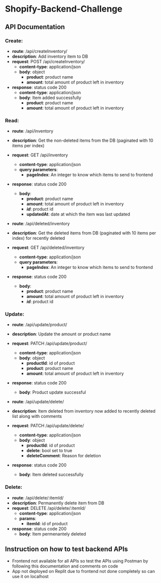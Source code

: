 # Shopify-Backend-Challenge
## API Documentation
### Create:
- **route**: /api/createInventory/
- **description**: Add inventory item to DB
- **request**: POST /api/createInventory/
    - **content-type**: application/json
    - **body**: object
        - **product**: product name
        - **amount**:  total amount of product left in inventory
- **response**: status code 200
    - **content-type**: application/json
    - **body**: Item added successfully
        - **product**: product name
        - **amount**:  total amount of product left in inventory

### Read:
- **route**: /api/inventory
- **description**: Get the non-deleted items from the DB (paginated with 10 items per index)
- **request**: GET /api/inventory
    - **content-type**: application/json
    - **query parameters**: 
        - **pageIndex**: An integer to know which items to send to frontend
- **response**: status code 200
    - **body**: 
        - **product**: product name
        - **amount**:  total amount of product left in inventory
        - **_id_**: product id
        - **updatedAt**: date at which the item was last updated

- **route**: /api/deleted/inventory
- **description**: Get the deleted items from DB (paginated with 10 items per index) for recently deleted
- **request**: GET /api/deleted/inventory
    - **content-type**: application/json
    - **query parameters**: 
        - **pageIndex**: An integer to know which items to send to frontend
- **response**: status code 200
    - **body**: 
        - **product**: product name
        - **amount**:  total amount of product left in inventory
        - **_id_**: product id

### Update:
- **route**: /api/update/product/
- **description**: Update the amount or product name
- **request**: PATCH /api/update/product/
    - **content-type**: application/json
    - **body**: object
        - **productId**: id of product
        - **product**: product name
        - **amount**:  total amount of product left in inventory
- **response**: status code 200
    - **body**: Product update successful

- **route**: /api/update/delete/
- **description**: Item deleted from inventory now added to recently deleted list along with comments
- **request**: PATCH /api/update/delete/
    - **content-type**: application/json
    - **body**: object
        - **productId**: id of product
        - **delete**: bool set to true
        - **deleteComment**:  Reason for deletion
- **response**: status code 200
    - **body**: Item deleted successfully

### Delete:
- **route**: /api/delete/:itemId/
- **description**: Permanently delete item from DB
- **request**: DELETE /api/delete/:itemId/
    - **content-type**: application/json
    - **params**:
        - **itemId**: id of product
- **response**: status code 200
    - **body**: Item permenantely deleted

## Instruction on how to test backend APIs
- Frontend not available for all APIs so test the APIs using Postman by following this documentation and comments on code
- App not deployed on Replit due to frontend not done completely so can use it on localhost
